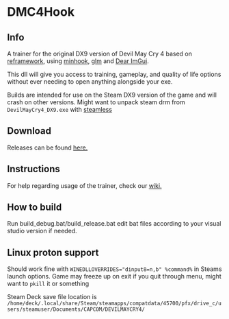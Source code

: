 # DMC4Hook #

## Info
A trainer for the original DX9 version of Devil May Cry 4 based on [reframework](https://github.com/praydog/REFramework/), using [minhook](https://github.com/TsudaKageyu/minhook), [glm](https://github.com/g-truc/glm) and [Dear ImGui](https://github.com/ocornut/imgui).

This dll will give you access to training, gameplay, and quality of life options without ever needing to open anything alongside your exe.

Builds are intended for use on the Steam DX9 version of the game and will crash on other versions. Might want to unpack steam drm from `DevilMayCry4_DX9.exe` with [steamless](https://github.com/atom0s/Steamless)

## Download
Releases can be found [here.](https://github.com/muhopensores/dmc4_hook/releases)

## Instructions
For help regarding usage of the trainer, check our [wiki.](https://github.com/muhopensores/dmc4_hook/wiki)

## How to build
Run build_debug.bat/build_release.bat edit bat files according to your visual studio version if needed.

## Linux proton support
Should work fine with `WINEDLLOVERRIDES="dinput8=n,b" %command%` in Steams launch options. Game may freeze up on exit if you quit through menu, might want to `pkill` it or something

Steam Deck save file location is `/home/deck/.local/share/Steam/steamapps/compatdata/45700/pfx/drive_c/users/steamuser/Documents/CAPCOM/DEVILMAYCRY4/`
